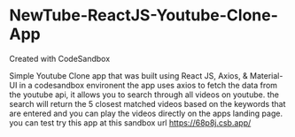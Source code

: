 # NewTube-ReactJS-Youtube-Clone-App
Created with CodeSandbox


Simple Youtube Clone app that was built using React JS, Axios, & Material-UI in a codesandbox environent the app
uses axios to fetch  the data from the youtube api, it allows you to search through all videos on youtube.
the search will return the 5 closest matched videos based on the keywords that are entered and you can play the videos directly on the apps landing page. you can test try this app at this sandbox url https://68p8j.csb.app/ 
